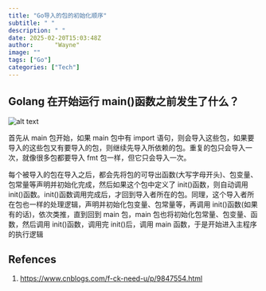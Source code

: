 ```yaml
---
title: "Go导入的包的初始化顺序"
subtitle: " "
description: " "
date: 2025-02-20T15:03:48Z
author:      "Wayne"
image: ""
tags: ["Go"]
categories: ["Tech"]
---
```


## Golang 在开始运行 main()函数之前发生了什么？

![alt text](/img/image-24.png)

首先从 main 包开始，如果 main 包中有 import 语句，则会导入这些包，如果要导入的这些包又有要导入的包，则继续先导入所依赖的包。重复的包只会导入一次，就像很多包都要导入 fmt 包一样，但它只会导入一次。

每个被导入的包在导入之后，都会先将包的可导出函数(大写字母开头)、包变量、包常量等声明并初始化完成，然后如果这个包中定义了 init()函数，则自动调用 init()函数。init()函数调用完成后，才回到导入者所在的包。同理，这个导入者所在包也一样的处理逻辑，声明并初始化包变量、包常量等，再调用 init()函数(如果有的话)，依次类推，直到回到 main 包，main 包也将初始化包常量、包变量、函数，然后调用 init()函数，调用完 init()后，调用 main 函数，于是开始进入主程序的执行逻辑

## Refences

1. https://www.cnblogs.com/f-ck-need-u/p/9847554.html
